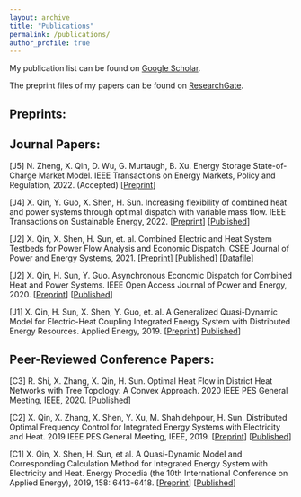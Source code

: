 ```yaml
---
layout: archive
title: "Publications"
permalink: /publications/
author_profile: true
---
```


My publication list can be found on [Google Scholar](https://scholar.google.com/citations?user=pm9i5OwAAAAJ).

The preprint files of my papers can be found on [ResearchGate](https://www.researchgate.net/profile/Xin-Qin-10).



Preprints:
-----
<!-- [P1] N. Zheng, X. Qin, D. Wu, G. Murtaugh, B. Xu. Energy Storage State-of-Charge Market Model. itarXiv preprint arXiv: 2201.03421 (under review by IEEE Transactions on Energy Markets, Policy and Regulation), 2022. \[[Preprint](https://arxiv.org/pdf/2207.07221.pdf)\] -->


Journal Papers:
-----
[J5] N. Zheng, X. Qin, D. Wu, G. Murtaugh, B. Xu. Energy Storage State-of-Charge Market Model. IEEE Transactions on Energy Markets, Policy and Regulation, 2022. (Accepted) \[[Preprint](https://arxiv.org/pdf/2207.07221.pdf)\]

[J4] X. Qin, Y. Guo, X. Shen, H. Sun. Increasing flexibility of combined heat and power systems through optimal dispatch with variable mass flow. IEEE Transactions on Sustainable Energy, 2022. \[[Preprint](https://www.researchgate.net/publication/338401377_Increasing_the_Flexibility_of_Combined_Heat_and_Power_Systems_through_Optimal_Dispatch_with_Variable_Mass_Flow)\] \[[Published](https://ieeexplore.ieee.org/abstract/document/9677907)\]

[J2] X. Qin, X. Shen, H. Sun, et. al. Combined Electric and Heat System Testbeds for Power Flow Analysis and Economic Dispatch. CSEE Journal of Power and Energy Systems, 2021. \[[Preprint](https://www.researchgate.net/publication/346404310_Combined_electric_and_heat_system_testbeds_for_power_flow_analysis_and_economic_dispatch)\] \[[Published](https://ieeexplore.ieee.org/abstract/document/9265441)\] \[[Datafile](https://xinqin-site.github.io/codes)\]

[J2] X. Qin, H. Sun, Y. Guo. Asynchronous Economic Dispatch for Combined Heat and Power Systems. IEEE Open Access Journal of Power and Energy, 2020. \[[Preprint](https://www.researchgate.net/publication/347152061_Asynchronous_Economic_Dispatch_for_Combined_Heat_and_Power_Systems)\] \[[Published](https://ieeexplore.ieee.org/abstract/document/9220970)\]

[J1] X. Qin, H. Sun, X. Shen, Y. Guo, et. al. A Generalized Quasi-Dynamic Model for Electric-Heat Coupling Integrated Energy System with Distributed Energy Resources. Applied Energy, 2019. \[[Preprint](https://www.researchgate.net/publication/333309042_A_generalized_quasi-dynamic_model_for_electric-heat_coupling_integrated_energy_system_with_distributed_energy_resources)\] [Published](https://www.sciencedirect.com/science/article/pii/S0306261919309262)\]


Peer-Reviewed Conference Papers:
-----
[C3] R. Shi, X. Zhang, X. Qin, H. Sun. Optimal Heat Flow in District Heat Networks with Tree Topology: A Convex Approach. 2020 IEEE PES General Meeting, IEEE, 2020. \[[Published](https://ieeexplore.ieee.org/abstract/document/9281460)\]

[C2] X. Qin, X. Zhang, X. Shen, Y. Xu, M. Shahidehpour, H. Sun. Distributed Optimal Frequency Control for Integrated Energy Systems with Electricity and Heat. 2019 IEEE PES General Meeting, IEEE, 2019. \[[Preprint](https://www.researchgate.net/publication/337560123_Distributed_Optimal_Frequency_Control_for_Integrated_Energy_Systems_with_Electricity_and_Heat)\] \[[Published](https://ieeexplore.ieee.org/abstract/document/8973847)\]

[C1] X. Qin, X. Shen, H. Sun, et al. A Quasi-Dynamic Model and Corresponding Calculation Method for Integrated Energy System with Electricity and Heat. Energy Procedia (the 10th International Conference on Applied Energy), 2019, 158: 6413-6418. \[[Preprint](https://www.researchgate.net/publication/331804237_A_Quasi-Dynamic_Model_and_Corresponding_Calculation_Method_for_Integrated_Energy_System_with_Electricity_and_Heat)\] \[[Published](https://www.sciencedirect.com/science/article/pii/S187661021930205X)\]




